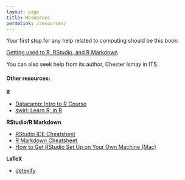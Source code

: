 ```yaml
---
layout: page
title: Resources
permalink: /resources/
---
```


Your first stop for any help related to computing should be this book:

[Getting used to R, RStudio, and R Markdown](https://ismayc.github.io/rbasics-book/)

You can also seek help from its author, Chester Ismay in ITS.

#### Other resources:

**R**

- [Datacamp: Intro to R Course](https://www.datacamp.com/courses/free-introduction-to-r)
- [swirl: Learn R, in R](http://swirlstats.com/)


**RStudio/R Markdown**

- [RStudio IDE Cheatsheet](http://www.rstudio.com/wp-content/uploads/2016/01/rstudio-IDE-cheatsheet.pdf)
- [R Markdown Cheatsheet](https://www.rstudio.com/wp-content/uploads/2015/02/rmarkdown-cheatsheet.pdf)
- [How to Get RStudio Set Up on Your Own Machine (Mac)](http://www.reed.edu/data-at-reed/software/R/r_studio.html)

**LaTeX**

- [detexify](http://detexify.kirelabs.org/classify.html)